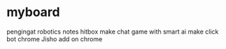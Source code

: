 # myboard
pengingat robotics notes hitbox
make chat game with smart ai
make click bot chrome
Jisho add on chrome
